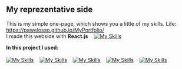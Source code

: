 ## My reprezentative side 
This is my simple one-page, which shows you a little of my skills. Life: https://pawelosso.github.io/MyPortfolio/
<br>
I made this webside with <strong>React.js</strong> &nbsp;&nbsp;&nbsp;[![My Skills](https://skillicons.dev/icons?i=react)](https://skillicons.dev)

<strong>In this project I used:</strong>
<br><br>
[![My Skills](https://skillicons.dev/icons?i=html)](https://skillicons.dev)
&nbsp;&nbsp;&nbsp;[![My Skills](https://skillicons.dev/icons?i=javascript)](https://skillicons.dev)
&nbsp;&nbsp;&nbsp;[![My Skills](https://skillicons.dev/icons?i=css)](https://skillicons.dev)
&nbsp;&nbsp;&nbsp;[![My Skills](https://skillicons.dev/icons?i=scss)](https://skillicons.dev)
&nbsp;&nbsp;&nbsp;[![My Skills](https://skillicons.dev/icons?i=figma)](https://skillicons.dev)
